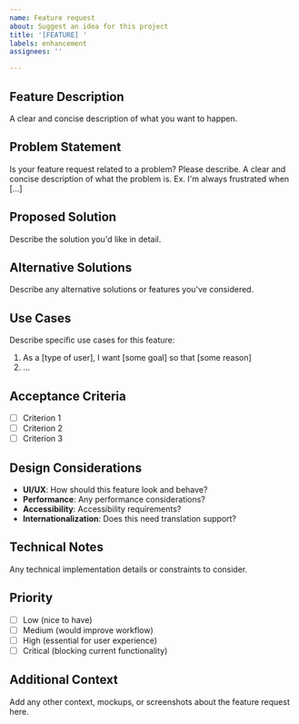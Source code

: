 ```yaml
---
name: Feature request
about: Suggest an idea for this project
title: '[FEATURE] '
labels: enhancement
assignees: ''

---
```


## Feature Description

A clear and concise description of what you want to happen.

## Problem Statement

Is your feature request related to a problem? Please describe.
A clear and concise description of what the problem is. Ex. I'm always frustrated when [...]

## Proposed Solution

Describe the solution you'd like in detail.

## Alternative Solutions

Describe any alternative solutions or features you've considered.

## Use Cases

Describe specific use cases for this feature:

1. As a [type of user], I want [some goal] so that [some reason]
2. ...

## Acceptance Criteria

- [ ] Criterion 1
- [ ] Criterion 2
- [ ] Criterion 3

## Design Considerations

- **UI/UX**: How should this feature look and behave?
- **Performance**: Any performance considerations?
- **Accessibility**: Accessibility requirements?
- **Internationalization**: Does this need translation support?

## Technical Notes

Any technical implementation details or constraints to consider.

## Priority

- [ ] Low (nice to have)
- [ ] Medium (would improve workflow)
- [ ] High (essential for user experience)
- [ ] Critical (blocking current functionality)

## Additional Context

Add any other context, mockups, or screenshots about the feature request here.